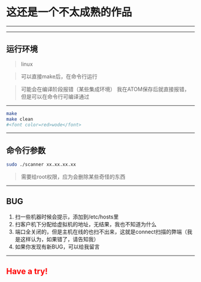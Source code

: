 # 这还是一个不太成熟的作品
______________

************************
## 运行环境
> linux

> 可以直接make后，在命令行运行

> 可能会在编译阶段报错（某些集成环境）
我在ATOM保存后就直接报错，但是可以在命令行可编译通过

*********************************


```bash
make
make clean
#<font color=red>wode</font>
```
******************************
## 命令行参数
```bash
sudo ./scanner xx.xx.xx.xx
```
> 需要给root权限，应为会删除某些奇怪的东西
**********************
## BUG
1. 扫一些机器时候会提示，添加到/etc/hosts里
2. 扫客户机下分配给虚拟机的地址，无结果，我也不知道为什么
3. 端口全关闭的，但是主机在线的也扫不出来，这就是connect扫描的弊端（我是这样认为，如果错了，请告知我）
4. 如果你发现有新BUG，可以给我留言
****************************
## <font color = red>Have a try!</font>
